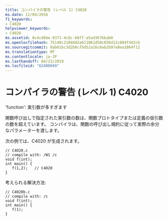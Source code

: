```yaml
---
title: コンパイラの警告 (レベル 1) C4020
ms.date: 11/04/2016
f1_keywords:
- C4020
helpviewer_keywords:
- C4020
ms.assetid: 8c4cd6be-9371-4c8c-b0ff-a5ad367bbab0
ms.openlocfilehash: 75148c210ddd2a611061d58c036d12c084f442cb
ms.sourcegitcommit: 0ab61bc3d2b6cfbd52a16c6ab2b97a8ea1864f12
ms.translationtype: MT
ms.contentlocale: ja-JP
ms.lasthandoff: 04/23/2019
ms.locfileid: "62400049"
---
```

# <a name="compiler-warning-level-1-c4020"></a>コンパイラの警告 (レベル 1) C4020

'function': 実引数が多すぎます

関数呼び出しで指定された実引数の数は、関数プロトタイプまたは定義の仮引数の数を超えています。 コンパイラは、関数の呼び出し規約に従って実際の余分なパラメーターを渡します。

次の例では、C4020 が生成されます。

```
// C4020.c
// compile with: /W1 /c
void f(int);
int main() {
   f(1,2);   // C4020
}
```

考えられる解決方法:

```
// C4020b.c
// compile with: /c
void f(int);
int main() {
   f(1);
}
```